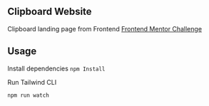 ## Clipboard Website

Clipboard landing page from Frontend [Frontend Mentor Challenge](https://www.frontendmentor.io/challenges/clipboard-landing-page-5cc9bccd6c4c91111378ecb9)

## Usage

Install dependencies
```npm Install```

Run Tailwind CLI

```npm run watch```
